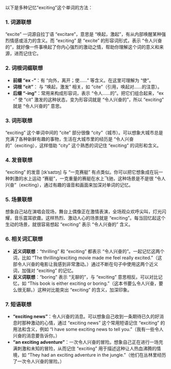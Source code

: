 以下是多种记忆“exciting”这个单词的方法：

### 1. 词源联想
“excite” 一词源自拉丁语 “excitare”，意思是 “唤起，激起”，有从内部唤醒某种强烈情感或活力的含义。而 “exciting” 是 “excite” 的形容词形式，表示 “令人兴奋的”，就好像一件事唤起了你内心强烈的激动之情，帮助你理解这个词的意义和来源，进而记住它。

### 2. 词根词缀联想
 - **前缀 “ex -”**：有 “向外，离开；使……” 等含义。在这里可理解为 “使”。
 - **词根 “cit”**： 与 “唤起，激发” 相关，如 “cite”（引用，唤起对……的注意）。
 - **后缀 “-ing”**：常用来构成形容词，表示 “令人……的”。把它们组合起来，“ex -” 使 “cit” 激发的这种状态，变为形容词就是 “令人兴奋的”，所以 “exciting” 就是 “令人兴奋的” 意思。

### 3. 词形联想
“exciting” 这个单词中间的 “cite” 部分很像 “city”（城市）。可以想象大城市总是充满了各种新鲜有趣的事物，生活在大城市里的经历是 “令人兴奋的”（exciting），这样借助 “city” 这个熟悉的词记住 “exciting” 的词形和含义。

### 4. 发音联想
“exciting” 的发音 [ɪkˈsaɪtɪŋ] 与 “一克赛艇” 有点类似。你可以把它想象成在玩一种刺激的水上运动 “赛艇”，一克重量的赛艇在水上飞驰，这种场景是不是很 “令人兴奋”（exciting），通过有趣的谐音和画面来加深对单词的记忆。

### 5. 场景联想
想象自己站在演唱会现场，舞台上偶像正在激情表演，全场观众欢呼尖叫，灯光闪耀，音乐震耳欲聋。这样热烈、激动人心的场景就是 “exciting”。每当回忆起这个生动的场景，就很容易想起 “exciting” 表示 “令人兴奋的” 含义。

### 6. 相关词汇联想
 - **近义词联想**：“thrilling” 和 “exciting” 都表示 “令人兴奋的”。一起记忆这两个词，比如 “The thrilling/exciting movie made me feel really excited.”（这部令人兴奋的电影让我感到非常激动。）通过不断在句子中使用这两个近义词，加强对 “exciting” 的记忆。
 - **反义词联想**：“boring” 表示 “无聊的”，与 “exciting” 意思相反。可以对比记忆，如 “This book is either exciting or boring.”（这本书要么令人兴奋，要么很无聊。）这种对比能突出 “exciting” 的含义，加深印象。

### 7. 短语联想
 - **“exciting news”**：令人兴奋的消息。可以想象自己收到一条期待已久的好消息时那种激动的心情，通过 “exciting news” 这个常用短语记住 “exciting” 的用法和含义，例如 “I have some exciting news to tell you.”（我有一些令人兴奋的消息要告诉你。）
 - **“an exciting adventure”**：一次令人兴奋的冒险。想象自己正在进行一场充满刺激和未知的冒险，从而记住 “exciting” 用于描述这种让人热血沸腾的情境，如 “They had an exciting adventure in the jungle.”（他们在丛林里经历了一次令人兴奋的冒险。） 